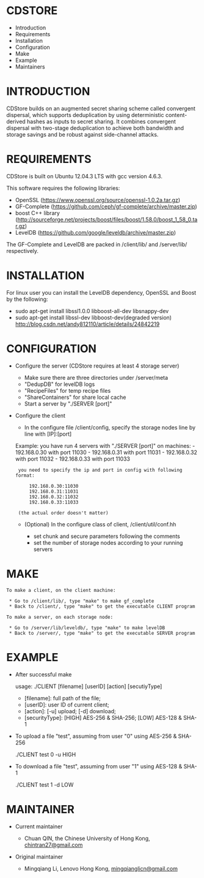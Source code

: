 # CDSTORE

 * Introduction
 * Requirements
 * Installation
 * Configuration
 * Make
 * Example
 * Maintainers

# INTRODUCTION

CDStore builds on an augmented secret sharing scheme called convergent dispersal, which supports deduplication by using deterministic content-derived hashes as inputs to secret sharing. It combines convergent dispersal with two-stage deduplication to achieve both bandwidth and storage savings and be robust against side-channel attacks. 


# REQUIREMENTS

CDStore is built on Ubuntu 12.04.3 LTS with gcc version 4.6.3.

This software requires the following libraries:

 * OpenSSL (https://www.openssl.org/source/openssl-1.0.2a.tar.gz)
 * GF-Complete (https://github.com/ceph/gf-complete/archive/master.zip)
 * boost C++ library (http://sourceforge.net/projects/boost/files/boost/1.58.0/boost_1_58_0.tar.gz)
 * LevelDB (https://github.com/google/leveldb/archive/master.zip)

The GF-Complete and LevelDB are packed in /client/lib/ and /server/lib/ respectively.
 

# INSTALLATION


For linux user you can install the LevelDB dependency, OpenSSL and Boost by the following:

 * sudo apt-get install libssl1.0.0 libboost-all-dev libsnappy-dev
 * sudo apt-get install libssl-dev libboost-dev(degraded version)
 http://blog.csdn.net/andy812110/article/details/24842219

# CONFIGURATION


 * Configure the server (CDStore requires at least 4 storage server)

	- Make sure there are three directories under /server/meta
	- "DedupDB" for levelDB logs
	- "RecipeFiles" for temp recipe files
	- "ShareContainers" for share local cache
	- Start a server by "./SERVER [port]"

 * Configure the client

	- In the configure file /client/config, specify the storage nodes line by line with [IP]:[port]

	Example: you have run 4 servers with "./SERVER [port]" on machines:
		- 192.168.0.30 with port 11030
		- 192.168.0.31 with port 11031
		- 192.168.0.32 with port 11032
		- 192.168.0.33 with port 11033
		
		you need to specify the ip and port in config with following format: 

			192.168.0.30:11030
			192.168.0.31:11031
			192.168.0.32:11032
			192.168.0.33:11033

		(the actual order doesn't matter)
	
	- (Optional) In the configure class of client, /client/util/conf.hh

		- set chunk and secure parameters following the comments
		- set the number of storage nodes according to your running servers

# MAKE


	To make a client, on the client machine:

	 * Go to /client/lib/, type "make" to make gf_complete
	 * Back to /client/, type "make" to get the executable CLIENT program

	To make a server, on each storage node:

	 * Go to /server/lib/leveldb/, type "make" to make levelDB
	 * Back to /server/, type "make" to get the executable SERVER program



# EXAMPLE

 * After successful make

	usage: ./CLIENT [filename] [userID] [action] [secutiyType]

	- [filename]: full path of the file;
	- [userID]: user ID of current client;
	- [action]: [-u] upload; [-d] download;
	- [securityType]: [HIGH] AES-256 & SHA-256; [LOW] AES-128 & SHA-1


 * To upload a file "test", assuming from user "0" using AES-256 & SHA-256

	./CLIENT test 0 -u HIGH

 * To download a file "test", assuming from user "1" using AES-128 & SHA-1

	./CLIENT test 1 -d LOW



# MAINTAINER

 * Current maintainer

	- Chuan QIN, the Chinese University of Hong Kong, chintran27@gmail.com

 * Original maintainer

	- Mingqiang Li, Lenovo Hong Kong, mingqianglicn@gmail.com
